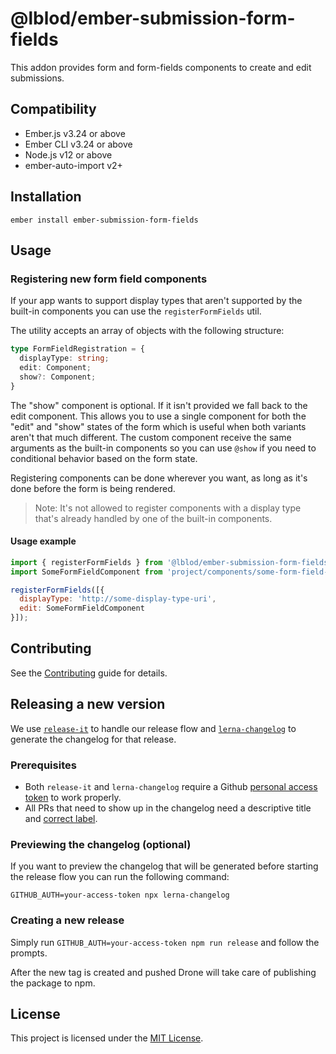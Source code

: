 @lblod/ember-submission-form-fields
==============================================================================

This addon provides form and form-fields components to create and edit submissions. 


Compatibility
------------------------------------------------------------------------------

* Ember.js v3.24 or above
* Ember CLI v3.24 or above
* Node.js v12 or above
* ember-auto-import v2+


Installation
------------------------------------------------------------------------------

```
ember install ember-submission-form-fields
```


Usage
------------------------------------------------------------------------------

### Registering new form field components

If your app wants to support display types that aren't supported by the built-in components you can use the `registerFormFields` util.

The utility accepts an array of objects with the following structure:
```ts
type FormFieldRegistration = {
  displayType: string;
  edit: Component;
  show?: Component;
}
```

The "show" component is optional. If it isn't provided we fall back to the edit component. This allows you to use a single component for both the "edit" and "show" states of the form which is useful when both variants aren't that much different. The custom component receive the same arguments as the built-in components so you can use `@show` if you need to conditional behavior based on the form state.

Registering components can be done wherever you want, as long as it's done before the form is being rendered.

> Note: It's not allowed to register components with a display type that's already handled by one of the built-in components.

#### Usage example

```js
import { registerFormFields } from '@lblod/ember-submission-form-fields';
import SomeFormFieldComponent from 'project/components/some-form-field-component';

registerFormFields([{
  displayType: 'http://some-display-type-uri',
  edit: SomeFormFieldComponent
}]);
```

Contributing
------------------------------------------------------------------------------

See the [Contributing](CONTRIBUTING.md) guide for details.


Releasing a new version
------------------------------------------------------------------------------
We use [`release-it`](https://github.com/release-it/release-it) to handle our release flow and [`lerna-changelog`](https://github.com/lerna/lerna-changelog) to generate the changelog for that release.

### Prerequisites
- Both `release-it` and `lerna-changelog` require a Github [personal access token](https://docs.github.com/en/authentication/keeping-your-account-and-data-secure/creating-a-personal-access-token) to work properly.
- All PRs that need to show up in the changelog need a descriptive title and [correct label](https://github.com/lerna/lerna-changelog).

### Previewing the changelog (optional)
If you want to preview the changelog that will be generated before starting the release flow you can run the following command:

`GITHUB_AUTH=your-access-token npx lerna-changelog`

### Creating a new release
Simply run `GITHUB_AUTH=your-access-token npm run release` and follow the prompts.

After the new tag is created and pushed Drone will take care of publishing the package to npm.


License
------------------------------------------------------------------------------

This project is licensed under the [MIT License](LICENSE.md).
